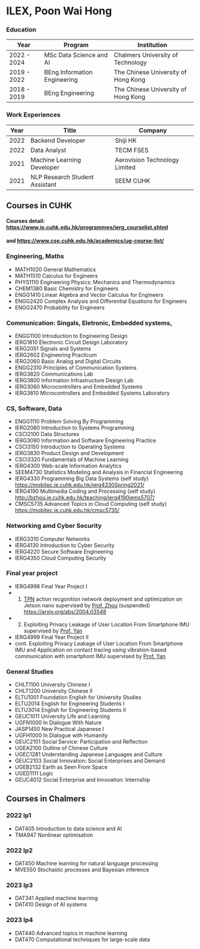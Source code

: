 # ILEX, Poon Wai Hong

### Education
|Year|Program|Institution|
|---|---|---|
|2022 - 2024|MSc Data Science and AI|Chalmers University of Technology|
|2019 - 2022|BEng Information Engineering|The Chinese University of Hong Kong|
|2018 - 2019|BEng Engineering|The Chinese University of Hong Kong|

### Work Experiences
|Year|Title|Company|
|---|---|---|
|2022|Backend Developer|Shiji HK|
|2022|Data Analyst|TECM FSES|
|2021|Machine Learning Developer|Aerovision Technology Limited|
|2021|NLP Research Student Assistant|SEEM CUHK|

## Courses in CUHK
#### Courses detail: https://www.ie.cuhk.edu.hk/programmes/ierg_courselist.shtml 
#### and https://www.cse.cuhk.edu.hk/academics/ug-course-list/
### Engineering, Maths
- MATH1020 General Mathematics
- MATH1510 Calculus for Engineers
- PHYS1110 Engineering Physics: Mechanics and Thermodynamics
- CHEM1380 Basic Chemistry for Engineers
- ENGG1410 Linear Algebra and Vector Calculus for Engineers
- ENGG2420 Complex Analysis and Differential Equations for Engineers
- ENGG2470 Probability for Engineers

### Communication: Singals, Eletronic, Embedded systems, 
- ENGG1100 Introduction to Engineering Design
- IERG1810 Electronic Circuit Design Laboratory
- IERG2051 Signals and Systems
- IERG2602 Engineering Practicum
- IERG2060 Basic Analog and Digital Circuits
- ENGG2310 Principles of Communication Systems
- IERG3820 Communications Lab
- IERG3800 Information Infrastructure Design Lab
- IERG3060 Microcontrollers and Embedded Systems
- IERG3810 Microcontrollers and Embedded Systems Laboratory

### CS, Software, Data
- ENGG1110 Problem Solving By Programming
- IERG2080 Introduction to Systems Programming
- CSCI2100 Data Structures
- IERG3080 Information and Software Engineering Practice
- CSCI3150 Introduction to Operating Systems
- IERG3830 Product Design and Development
- CSCI3320 Fundamentals of Machine Learning
- IERG4300 Web-scale Information Analytics
- SEEM4730 Statistics Modeling and Analysis in Financial Engineering
- IERG4330 Programming Big Data Systems (self study) https://mobitec.ie.cuhk.edu.hk/ierg4330Spring2021/
- IERG4190 Multimedia Coding and Processing (self study) http://bzhou.ie.cuhk.edu.hk/teaching/ierg4190iems5707/
- CMSC5735 Advanced Topics in Cloud Computing (self study) https://mobitec.ie.cuhk.edu.hk/cmsc5735/

### Networking amd Cyber Security
- IERG3310 Computer Networks
- IERG4130 Introduction to Cyber Security
- IERG4220 Secure Software Engineering
- IERG4350 Cloud Computing Security

### Final year project
- IERG4998 Final Year Project I 
- 1. [TPN](https://arxiv.org/abs/2004.03548) action recgonition network deployment and optimization on Jetson nano supervised by [Prof. Zhou](https://boleizhou.github.io) (suspended)  https://arxiv.org/abs/2004.03548
- 2.  Exploiting Privacy Leakage of User Location From Smartphone IMU supervised by [Prof. Yan](https://yanzhenyu.com/)
- IERG4999 Final Year Project II
- cont. Exploiting Privacy Leakage of User Location From Smartphone IMU and Application on contact tracing using vibration-based communication with smartphont IMU supervised by [Prof. Yan](https://yanzhenyu.com/)

### General Studies
- CHLT1100 University Chinese I
- CHLT1200 University Chinese II
- ELTU1001 Foundation English for University Studies
- ELTU2014 English for Engineering Students I 
- ELTU3014 English for Engineering Students II
- GEUC1011 University Life and Learning
- UGFN1000 In Dialogue With Nature
- JASP1450 New Practical Japanese I
- UGFH1000 In Dialogue with Humanity
- GEUC2101 Social Service: Participation and Reflection
- UGEA2100 Outline of Chinese Culture
- UGEC1281 Understanding Japanese Languages and Culture
- GEUC2103 Social Innovation: Social Enterprises and Demand
- UGEB2132 Earth as Seen From Space
- UGED1111 Logic
- GEUC4012 Social Enterprise and Innovation: Internship

## Courses in Chalmers
### 2022 lp1
- DAT405 Introduction to data science and AI 
- TMA947 Nonlinear optimisation
### 2022 lp2
- DAT450 Machine learning for natural language processing
- MVE550 Stochastic processes and Bayesian inference
### 2023 lp3
- DAT341 Applied machine learning
- DAT410 Design of AI systems
### 2023 lp4
- DAT440 Advanced topics in machine learning
- DAT470 Computational techniques for large-scale data
